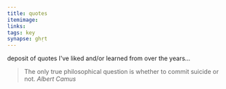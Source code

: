 ```yaml
---
title: quotes
itemimage: 
links:
tags: key
synapse: ghṛt
---
```


deposit of quotes I've liked and/or learned from over the years...

> The only true philosophical question is whether to commit suicide or not.
<cite>Albert Camus</cite>